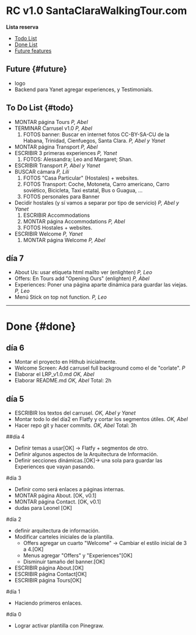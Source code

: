 # RC v1.0 SantaClaraWalkingTour.com
**Lista reserva**
* [Todo List](#todo)
* [Done List](#done)
* [Future features](#future)


## Future {#future}
- logo
- Backend para Yanet agregar experiences, y Testimonials.

## To Do List {#todo}
* MONTAR página Tours _P, Abel_
* TERMINAR Carrusel v1.0 _P, Abel_
    1. FOTOS banner: Buscar en internet fotos CC-BY-SA-CU de la Habana, Trinidad, Cienfuegos, Santa Clara. _P, Abel y Yanet_
* MONTAR página Transport _P, Abel_
* ESCRIBIR 3 primeras experiences _P, Yanet_
    1. FOTOS: Alessandra; Leo and Margaret; Shan.
* ESCRIBIR Transport _P, Abel y Yanet_
* BUSCAR cámara _P, Lili_
    1. FOTOS "Casa Particular" (Hostales) + websites.
    2. FOTOS Transport: Coche, Motoneta, Carro americano, Carro soviético, Bicicleta, Taxi estatal, Bus o Guagua, ...
    3. FOTOS personales para Banner
* Decidir hostales (y sí vamos a separar por tipo de servicio) _P, Abel y Yanet_
    1. ESCRIBIR Accommodations 
    2. MONTAR página Accommodations _P, Abel_
    3. FOTOS Hostales + websites.
* ESCRIBIR Welcome _P, Yanet_
    1. MONTAR página Welcome _P, Abel_

## día 7
- About Us: usar etiqueta html mailto ver (enlighten) _P, Leo_
- Offers: En Tours add "Opening Ours" (enlighten) _P, Abel_
- Experiences: Poner una página aparte dinámica para guardar las viejas. _P, Leo_
- Menú Stick on top not function. _P, Leo_

****

# Done {#done}

## día 6
- Montar el proyecto en Hithub inicialmente.
- Welcome Screen: Add carrusel full background como el de "corlate". _P_
- Elaborar el LRP_v1.0.md _OK, Abel_
- Elaborar README.md _OK, Abel_
Total: 2h

## día 5
- ESCRIBIR los textos del carrusel. _OK, Abel y Yanet_
- Montar todo lo del día2 en Flatfy y cortar los segmentos útiles. _OK, Abel_
- Hacer repo git y hacer commits. _OK, Abel_
Total: 3h


##día 4
- Definir temas a usar[OK] -> Flatfy + segmentos de otro.
- Definir algunos aspectos de la Arquitectura de Información.
- Definir secciones dinámicas.[OK]-> una sola para guardar las Experiences que vayan pasando.

#día 3
- Definir como será enlaces a páginas internas.
- MONTAR página About. [OK, v0.1]
- MONTAR página Contact. [OK, v0.1]
- dudas para Leonel [OK]

#día 2
- definir arquitectura de información.
- Modificar carteles iniciales de la plantilla.
    * Offers agregar un cuarto "Welcome" -> Cambiar el estilo inicial de 3 a 4.[OK]
    * Menus agregar "Offers" y "Experiences"[OK]
    * Disminuir tamaño del banner.[OK]
- ESCRIBIR página About.[OK]
- ESCRIBIR página Contact[OK]
- ESCRIBIR página Tours[OK]

#día 1
- Haciendo primeros enlaces.

#día 0
- Lograr activar plantilla con Pinegraw.